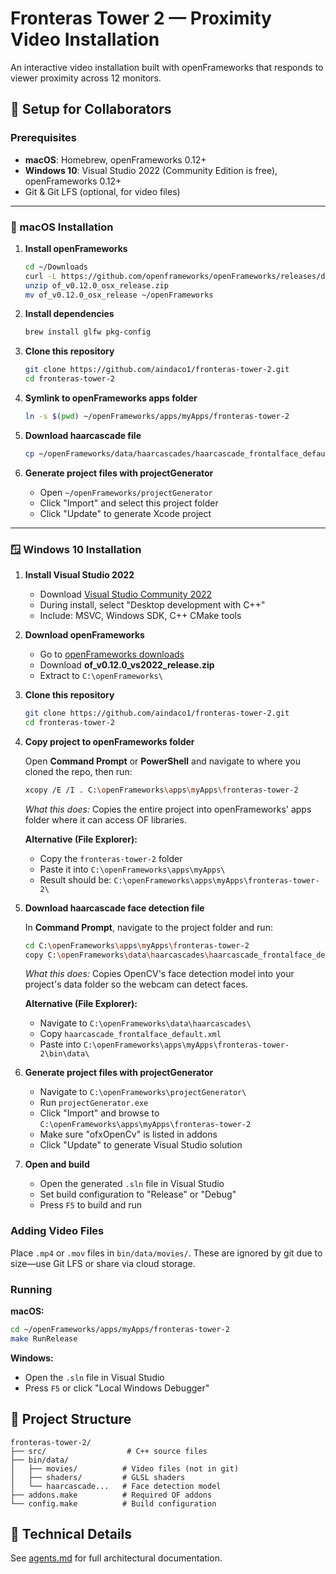 # Fronteras Tower 2 — Proximity Video Installation

An interactive video installation built with openFrameworks that responds to viewer proximity across 12 monitors.

## 🚀 Setup for Collaborators

### Prerequisites

- **macOS**: Homebrew, openFrameworks 0.12+
- **Windows 10**: Visual Studio 2022 (Community Edition is free), openFrameworks 0.12+
- Git & Git LFS (optional, for video files)

---

### 🍎 macOS Installation

1. **Install openFrameworks**

   ```bash
   cd ~/Downloads
   curl -L https://github.com/openframeworks/openFrameworks/releases/download/0.12.0/of_v0.12.0_osx_release.zip -o of_v0.12.0_osx_release.zip
   unzip of_v0.12.0_osx_release.zip
   mv of_v0.12.0_osx_release ~/openFrameworks
   ```

2. **Install dependencies**

   ```bash
   brew install glfw pkg-config
   ```

3. **Clone this repository**

   ```bash
   git clone https://github.com/aindaco1/fronteras-tower-2.git
   cd fronteras-tower-2
   ```

4. **Symlink to openFrameworks apps folder**

   ```bash
   ln -s $(pwd) ~/openFrameworks/apps/myApps/fronteras-tower-2
   ```

5. **Download haarcascade file**

   ```bash
   cp ~/openFrameworks/data/haarcascades/haarcascade_frontalface_default.xml bin/data/
   ```

6. **Generate project files with projectGenerator**
   - Open `~/openFrameworks/projectGenerator`
   - Click "Import" and select this project folder
   - Click "Update" to generate Xcode project

---

### 🪟 Windows 10 Installation

1. **Install Visual Studio 2022**
   - Download [Visual Studio Community 2022](https://visualstudio.microsoft.com/downloads/)
   - During install, select "Desktop development with C++"
   - Include: MSVC, Windows SDK, C++ CMake tools

2. **Download openFrameworks**
   - Go to [openFrameworks downloads](https://openframeworks.cc/download/)
   - Download **of_v0.12.0_vs2022_release.zip**
   - Extract to `C:\openFrameworks\`

3. **Clone this repository**

   ```bash
   git clone https://github.com/aindaco1/fronteras-tower-2.git
   cd fronteras-tower-2
   ```

4. **Copy project to openFrameworks folder**

   Open **Command Prompt** or **PowerShell** and navigate to where you cloned the repo, then run:

   ```bash
   xcopy /E /I . C:\openFrameworks\apps\myApps\fronteras-tower-2
   ```

   *What this does:* Copies the entire project into openFrameworks' apps folder where it can access OF libraries.
   
   **Alternative (File Explorer):**
   - Copy the `fronteras-tower-2` folder
   - Paste it into `C:\openFrameworks\apps\myApps\`
   - Result should be: `C:\openFrameworks\apps\myApps\fronteras-tower-2\`

5. **Download haarcascade face detection file**

   In **Command Prompt**, navigate to the project folder and run:

   ```bash
   cd C:\openFrameworks\apps\myApps\fronteras-tower-2
   copy C:\openFrameworks\data\haarcascades\haarcascade_frontalface_default.xml bin\data\
   ```

   *What this does:* Copies OpenCV's face detection model into your project's data folder so the webcam can detect faces.
   
   **Alternative (File Explorer):**
   - Navigate to `C:\openFrameworks\data\haarcascades\`
   - Copy `haarcascade_frontalface_default.xml`
   - Paste into `C:\openFrameworks\apps\myApps\fronteras-tower-2\bin\data\`

6. **Generate project files with projectGenerator**
   - Navigate to `C:\openFrameworks\projectGenerator\`
   - Run `projectGenerator.exe`
   - Click "Import" and browse to `C:\openFrameworks\apps\myApps\fronteras-tower-2`
   - Make sure "ofxOpenCv" is listed in addons
   - Click "Update" to generate Visual Studio solution

7. **Open and build**
   - Open the generated `.sln` file in Visual Studio
   - Set build configuration to "Release" or "Debug"
   - Press `F5` to build and run

### Adding Video Files

Place `.mp4` or `.mov` files in `bin/data/movies/`. These are ignored by git due to size—use Git LFS or share via cloud storage.

### Running

**macOS:**

```bash
cd ~/openFrameworks/apps/myApps/fronteras-tower-2
make RunRelease
```

**Windows:**

- Open the `.sln` file in Visual Studio
- Press `F5` or click "Local Windows Debugger"

## 📁 Project Structure

```
fronteras-tower-2/
├── src/                  # C++ source files
├── bin/data/
│   ├── movies/          # Video files (not in git)
│   ├── shaders/         # GLSL shaders
│   └── haarcascade...   # Face detection model
├── addons.make          # Required OF addons
└── config.make          # Build configuration
```

## 🎨 Technical Details

See [agents.md](agents.md) for full architectural documentation.